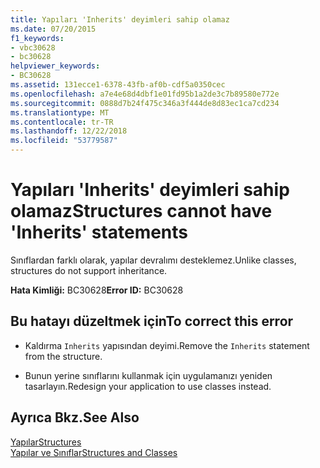 ```yaml
---
title: Yapıları 'Inherits' deyimleri sahip olamaz
ms.date: 07/20/2015
f1_keywords:
- vbc30628
- bc30628
helpviewer_keywords:
- BC30628
ms.assetid: 131ecce1-6378-43fb-af0b-cdf5a0350cec
ms.openlocfilehash: a7e4e68d4dbf1e01fd95b1a2de3c7b89580e772e
ms.sourcegitcommit: 0888d7b24f475c346a3f444de8d83ec1ca7cd234
ms.translationtype: MT
ms.contentlocale: tr-TR
ms.lasthandoff: 12/22/2018
ms.locfileid: "53779587"
---
```

# <a name="structures-cannot-have-inherits-statements"></a><span data-ttu-id="fed5b-102">Yapıları 'Inherits' deyimleri sahip olamaz</span><span class="sxs-lookup"><span data-stu-id="fed5b-102">Structures cannot have 'Inherits' statements</span></span>
<span data-ttu-id="fed5b-103">Sınıflardan farklı olarak, yapılar devralımı desteklemez.</span><span class="sxs-lookup"><span data-stu-id="fed5b-103">Unlike classes, structures do not support inheritance.</span></span>  
  
 <span data-ttu-id="fed5b-104">**Hata Kimliği:** BC30628</span><span class="sxs-lookup"><span data-stu-id="fed5b-104">**Error ID:** BC30628</span></span>  
  
## <a name="to-correct-this-error"></a><span data-ttu-id="fed5b-105">Bu hatayı düzeltmek için</span><span class="sxs-lookup"><span data-stu-id="fed5b-105">To correct this error</span></span>  
  
-   <span data-ttu-id="fed5b-106">Kaldırma `Inherits` yapısından deyimi.</span><span class="sxs-lookup"><span data-stu-id="fed5b-106">Remove the `Inherits` statement from the structure.</span></span>  
  
-   <span data-ttu-id="fed5b-107">Bunun yerine sınıflarını kullanmak için uygulamanızı yeniden tasarlayın.</span><span class="sxs-lookup"><span data-stu-id="fed5b-107">Redesign your application to use classes instead.</span></span>  
  
## <a name="see-also"></a><span data-ttu-id="fed5b-108">Ayrıca Bkz.</span><span class="sxs-lookup"><span data-stu-id="fed5b-108">See Also</span></span>  
 [<span data-ttu-id="fed5b-109">Yapılar</span><span class="sxs-lookup"><span data-stu-id="fed5b-109">Structures</span></span>](../../visual-basic/programming-guide/language-features/data-types/structures.md)  
 [<span data-ttu-id="fed5b-110">Yapılar ve Sınıflar</span><span class="sxs-lookup"><span data-stu-id="fed5b-110">Structures and Classes</span></span>](../../visual-basic/programming-guide/language-features/data-types/structures-and-classes.md)
